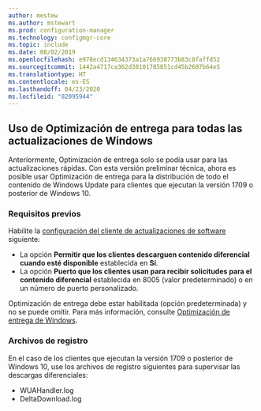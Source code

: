 ```yaml
---
author: mestew
ms.author: mstewart
ms.prod: configuration-manager
ms.technology: configmgr-core
ms.topic: include
ms.date: 08/02/2019
ms.openlocfilehash: e978ecd134634373a1a766938773b83c8faffd52
ms.sourcegitcommit: 1442a4717ca362d38101785851cd45b2687b64e5
ms.translationtype: HT
ms.contentlocale: es-ES
ms.lasthandoff: 04/23/2020
ms.locfileid: "82095944"
---
```

<!--4699118, 4685210--->

## <a name="use-delivery-optimization-for-all-windows-updates"></a>Uso de Optimización de entrega para todas las actualizaciones de Windows

Anteriormente, Optimización de entrega solo se podía usar para las actualizaciones rápidas. Con esta versión preliminar técnica, ahora es posible usar Optimización de entrega para la distribución de todo el contenido de Windows Update para clientes que ejecutan la versión 1709 o posterior de Windows 10.

### <a name="prerequisites"></a>Requisitos previos

Habilite la [configuración del cliente de actualizaciones de software](../../../../clients/deploy/about-client-settings.md#software-updates) siguiente:

- La opción **Permitir que los clientes descarguen contenido diferencial cuando esté disponible** establecida en **Sí**.
- La opción **Puerto que los clientes usan para recibir solicitudes para el contenido diferencial** establecida en 8005 (valor predeterminado) o en un número de puerto personalizado.

Optimización de entrega debe estar habilitada (opción predeterminada) y no se puede omitir. Para más información, consulte [Optimización de entrega de Windows](../../../../../sum/deploy-use/optimize-windows-10-update-delivery.md#windows-delivery-optimization).

### <a name="log-files"></a>Archivos de registro

En el caso de los clientes que ejecutan la versión 1709 o posterior de Windows 10, use los archivos de registro siguientes para supervisar las descargas diferenciales:

- WUAHandler.log
- DeltaDownload.log

